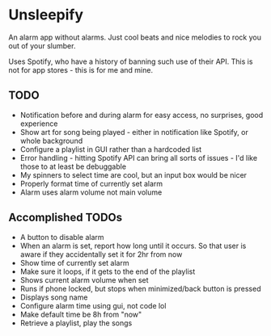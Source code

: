 # Unsleepify
An alarm app without alarms. Just cool beats and nice melodies to rock you out of your slumber.

Uses Spotify, who have a history of banning such use of their API. This is not for app stores - this is for me and mine.

## TODO
- Notification before and during alarm for easy access, no surprises, good experience
- Show art for song being played - either in notification like Spotify, or whole background
- Configure a playlist in GUI rather than a hardcoded list
- Error handling - hitting Spotify API can bring all sorts of issues - I'd like those to at least be debuggable
- My spinners to select time are cool, but an input box would be nicer
- Properly format time of currently set alarm
- Alarm uses alarm volume not main volume

## Accomplished TODOs
- A button to disable alarm
- When an alarm is set, report how long until it occurs. So that user is aware if they accidentally set it for 2hr from now
- Show time of currently set alarm
- Make sure it loops, if it gets to the end of the playlist
- Shows current alarm volume when set
- Runs if phone locked, but stops when minimized/back button is pressed
- Displays song name
- Configure alarm time using gui, not code lol
- Make default time be 8h from "now"
- Retrieve a playlist, play the songs